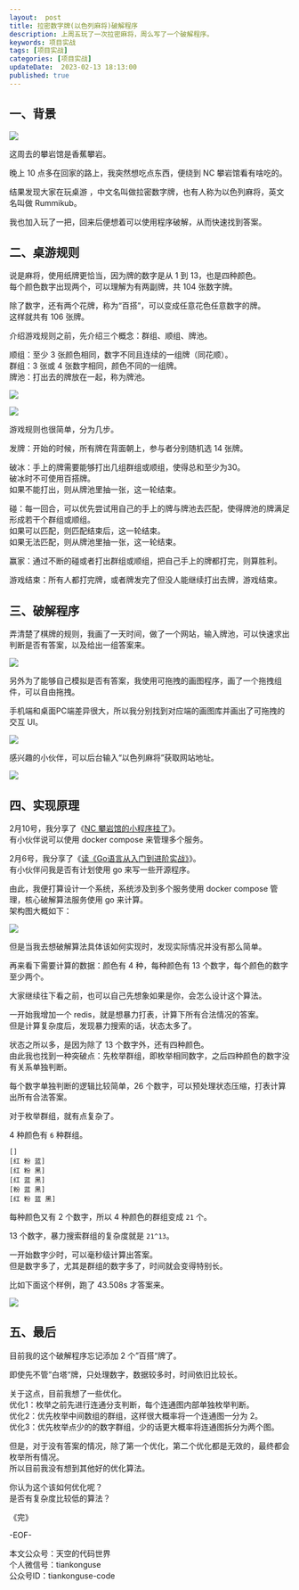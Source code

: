 ```yaml
---   
layout:  post  
title: 拉密数字牌(以色列麻将)破解程序
description: 上周五玩了一次拉密麻将，周么写了一个破解程序。        
keywords: 项目实战  
tags: [项目实战]    
categories: [项目实战]  
updateDate:  2023-02-13 18:13:00  
published: true  
---  
```



## 一、背景  


![](https://res2023.tiankonguse.com/images/2023/02/13/001.png)  


这周去的攀岩馆是香蕉攀岩。  


晚上 10 点多在回家的路上，我突然想吃点东西，便绕到 NC 攀岩馆看有啥吃的。  


结果发现大家在玩桌游 ，中文名叫做拉密数字牌，也有人称为以色列麻将，英文名叫做 Rummikub。  


我也加入玩了一把，回来后便想着可以使用程序破解，从而快速找到答案。  


## 二、桌游规则  


说是麻将，使用纸牌更恰当，因为牌的数字是从 1 到 13，也是四种颜色。  
每个颜色数字出现两个，可以理解为有两副牌，共 104 张数字牌。  


除了数字，还有两个花牌，称为“百搭”，可以变成任意花色任意数字的牌。  
这样就共有 106 张牌。  


介绍游戏规则之前，先介绍三个概念：群组、顺组、牌池。  


顺组：至少 3 张颜色相同，数字不同且连续的一组牌（同花顺）。   
群组：3 张或 4 张数字相同，颜色不同的一组牌。   
牌池：打出去的牌放在一起，称为牌池。  



![](https://res2023.tiankonguse.com/images/2023/02/13/002.png)  


![](https://res2023.tiankonguse.com/images/2023/02/13/003.png)  



游戏规则也很简单，分为几步。  


发牌：开始的时候，所有牌在背面朝上，参与者分别随机选 14 张牌。  


破冰：手上的牌需要能够打出几组群组或顺组，使得总和至少为30。  
破冰时不可使用百搭牌。  
如果不能打出，则从牌池里抽一张，这一轮结束。  


碰：每一回合，可以优先尝试用自己的手上的牌与牌池去匹配，使得牌池的牌满足形成若干个群组或顺组。  
如果可以匹配，则匹配结束后，这一轮结束。  
如果无法匹配，则从牌池里抽一张，这一轮结束。  


赢家：通过不断的碰或者打出群组或顺组，把自己手上的牌都打完，则算胜利。  


游戏结束：所有人都打完牌，或者牌发完了但没人能继续打出去牌，游戏结束。  




## 三、破解程序  


弄清楚了棋牌的规则，我画了一天时间，做了一个网站，输入牌池，可以快速求出判断是否有答案，以及给出一组答案来。  



![](https://res2023.tiankonguse.com/images/2023/02/13/004.png)  


另外为了能够自己模拟是否有答案，我使用可拖拽的画图程序，画了一个拖拽组件，可以自由拖拽。  


手机端和桌面PC端差异很大，所以我分别找到对应端的画图库并画出了可拖拽的交互 UI。  


![](https://res2023.tiankonguse.com/images/2023/02/13/005.png)  



感兴趣的小伙伴，可以后台输入“以色列麻将”获取网站地址。  


![](https://res2023.tiankonguse.com/images/2023/02/13/006.png)  


## 四、实现原理  


2月10号，我分享了《[NC 攀岩馆的小程序挂了](https://mp.weixin.qq.com/s/H7325ReMp3OgVav408bNQw)》。  
有小伙伴说可以使用 docker compose 来管理多个服务。  


2月6号，我分享了《[读《Go语言从入门到进阶实战》](https://mp.weixin.qq.com/s/QRTBoUA0v2mS0XsBBcN2gw)》。  
有小伙伴问我是否有计划使用 go 来写一些开源程序。  


由此，我便打算设计一个系统，系统涉及到多个服务使用 docker compose 管理，核心破解算法服务使用 go 来计算。  
架构图大概如下：  


![](https://res2023.tiankonguse.com/images/2023/02/13/007.png)  


但是当我去想破解算法具体该如何实现时，发现实际情况并没有那么简单。  


再来看下需要计算的数据：颜色有 4 种，每种颜色有 13 个数字，每个颜色的数字至少两个。  


大家继续往下看之前，也可以自己先想象如果是你，会怎么设计这个算法。  


一开始我增加一个 redis，就是想暴力打表，计算下所有合法情况的答案。  
但是计算复杂度后，发现暴力搜索的话，状态太多了。  


状态之所以多，是因为除了 13 个数字外，还有四种颜色。  
由此我也找到一种突破点：先枚举群组，即枚举相同数字，之后四种颜色的数字没有关系单独判断。  


每个数字单独判断的逻辑比较简单，26 个数字，可以预处理状态压缩，打表计算出所有合法答案。  


对于枚举群组，就有点复杂了。  


4 种颜色有 `6` 种群组。  


```
[]
[红 粉 蓝]
[红 粉 黑]
[红 蓝 黑]
[粉 蓝 黑]
[红 粉 蓝 黑]
```


每种颜色又有 2 个数字，所以 4 种颜色的群组变成 `21` 个。  


13 个数字，暴力搜索群组的复杂度就是 `21^13`。  


一开始数字少时，可以毫秒级计算出答案。  
但是数字多了，尤其是群组的数字多了，时间就会变得特别长。  


比如下面这个样例，跑了 43.508s 才答案来。  


![](https://res2023.tiankonguse.com/images/2023/02/13/008.png)  



## 五、最后  


目前我的这个破解程序忘记添加 2 个”百搭“牌了。  


即使先不管”白塔“牌，只处理数字，数据较多时，时间依旧比较长。  


关于这点，目前我想了一些优化。  
优化1：枚举之前先进行连通分支判断，每个连通图内部单独枚举判断。  
优化2：优先枚举中间数组的群组，这样很大概率将一个连通图一分为 2。  
优化3：优先枚举点少的的数字群组，少的话更大概率将连通图拆分为两个图。  


但是，对于没有答案的情况，除了第一个优化，第二个优化都是无效的，最终都会枚举所有情况。  
所以目前我没有想到其他好的优化算法。  


你认为这个该如何优化呢？   
是否有复杂度比较低的算法？  


《完》  


-EOF-  



本文公众号：天空的代码世界  
个人微信号：tiankonguse  
公众号ID：tiankonguse-code  
  

